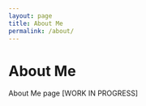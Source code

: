 ```yaml
---
layout: page
title: About Me
permalink: /about/
---
```

# About Me
About Me page [WORK IN PROGRESS]
